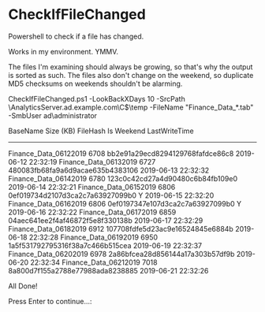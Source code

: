 # CheckIfFileChanged
Powershell to check if a file has changed. 

Works in my environment. YMMV.

The files I'm examining should always be growing, so that's why the output is sorted as such. The files also don't change on the weekend, so duplicate MD5 checksums on weekends shouldn't be alarming.

CheckIfFileChanged.ps1 -LookBackXDays 10 -SrcPath \\AnalyticsServer.ad.example.com\C$\temp -FileName "Finance_Data_\*.tab" -SmbUser ad\administrator


BaseName              Size (KB) FileHash                         Is Weekend LastWriteTime
--------              --------- --------                         ---------- -------------
Finance_Data_06122019 6708      bb2e91a29ecd8294129768fafdce86c8            2019-06-12 22:32:19
Finance_Data_06132019 6727      480083fb68fa9a6d9acae635b4383106            2019-06-13 22:32:32
Finance_Data_06142019 6780      123c0c42cd27a4d90480c6b84fb109e0            2019-06-14 22:32:21
Finance_Data_06152019 6806      0ef019734d2107d3ca2c7a63927099b0 Y          2019-06-15 22:32:20
Finance_Data_06162019 6806      0ef0197347e107d3ca2c7a63927099b0 Y          2019-06-16 22:32:22
Finance_Data_06172019 6859      04aec641ee2f4af46872f5e8f330138b            2019-06-17 22:32:29
Finance_Data_06182019 6912      107708fdfe5d23ac9e16524845e6884b            2019-06-18 22:32:28
Finance_Data_06192019 6950      1a5f531792795316f38a7c466b515cea            2019-06-19 22:32:37
Finance_Data_06202019 6978      2a86bfcea28d856144a17a303b57df9b            2019-06-20 22:32:34
Finance_Data_06212019 7018      8a800d7f155a2788e77988ada8238885            2019-06-21 22:32:26




All Done!


Press Enter to continue...:
